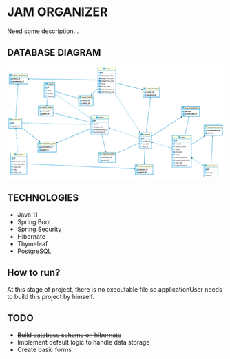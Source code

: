 # JAM ORGANIZER

Need some description...

## DATABASE DIAGRAM
![Database Diagram](images/data_base.png)

## TECHNOLOGIES

* Java 11
* Spring Boot
* Spring Security
* Hibernate
* Thymeleaf
* PostgreSQL

## How to run?

At this stage of project, there is no executable file so applicationUser needs to build this project by himself.


## TODO

- ~~Build database scheme on hibernate~~
- Implement default logic to handle data storage
- Create basic forms